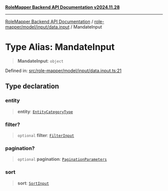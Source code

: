[**RoleMapper Backend API Documentation v2024.11.28**](../../../../../README.md)

***

[RoleMapper Backend API Documentation](../../../../../modules.md) / [role-mapper/model/input/data.input](../README.md) / MandateInput

# Type Alias: MandateInput

> **MandateInput**: `object`

Defined in: [src/role-mapper/model/input/data.input.ts:21](https://github.com/FlowCraft-AG/RoleMapper/blob/c56690d4fd1bda4e01111a8d104f8e1bd628a5f5/backend/src/role-mapper/model/input/data.input.ts#L21)

## Type declaration

### entity

> **entity**: [`EntityCategoryType`](../../../entity/entities.entity/type-aliases/EntityCategoryType.md)

### filter?

> `optional` **filter**: [`FilterInput`](../../filter.input/type-aliases/FilterInput.md)

### pagination?

> `optional` **pagination**: [`PaginationParameters`](../../pagination-parameters/type-aliases/PaginationParameters.md)

### sort

> **sort**: [`SortInput`](../../sort.input/type-aliases/SortInput.md)
